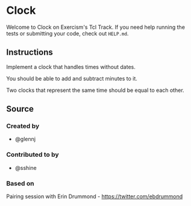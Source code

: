 # Clock

Welcome to Clock on Exercism's Tcl Track.
If you need help running the tests or submitting your code, check out `HELP.md`.

## Instructions

Implement a clock that handles times without dates.

You should be able to add and subtract minutes to it.

Two clocks that represent the same time should be equal to each other.

## Source

### Created by

- @glennj

### Contributed to by

- @sshine

### Based on

Pairing session with Erin Drummond - https://twitter.com/ebdrummond